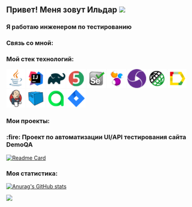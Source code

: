 <h2 align="left">Привет! Меня зовут Ильдар
<img src="https://github.com/blackcater/blackcater/raw/main/images/Hi.gif" height="32"/></h2>
<h3 align="left">Я работаю инженером по тестированию</h3>
<h3 align="left">Связь со мной:</h3>


<h3 align="left">Мой стек технологий:</h3>
<p align="left">
	<a href="https://www.java.com/"><img title="Java" src="icons/Java.png" width="50px"/></a>
   <a href="https://www.jetbrains.com/idea/"><img title="Idea" src="icons/Intelij_IDEA.png" width="50px"/></a>
	<a href="https://gradle.org/"><img title="Gradle" src="icons/Gradle.png" width="50px"/></a>
	<a href="https://junit.org/junit5/"><img title="JUnit5" src="icons/JUnit5.png" width="50px"/></a>
   <a href="https://www.selenium.dev/"><img title="Selenium" src="icons/Selenium.png" width="50px"/></a>
	<a href="https://selenide.org/"><img title="Selenide" src="icons/Selenide.png" width="50px"/></a>
	<a href="https://appium.io/docs/en/2.1/"><img title="Appium" src="icons/appium.png" width="50px"/></a>
	<a href="https://rest-assured.io/"><img title="Rest-Assured" src="icons/Rest-Assured.png" width="50px"/></a>
	<a href="https://github.com/allure-framework"><img title="Allure_Report" src="icons/Allure_Report.png" width="50px"/></a>
	<a href="https://www.jenkins.io/"><img title="Jenkins" src="icons/Jenkins.png" width="50px"/></a>
	<a href="https://aerokube.com/selenoid/"><img title="Selenoid" src="icons/Selenoid.png" width="50px"/></a>
	<a href="https://qameta.io/"><img title="Allure Test Ops" src="icons/AllureTestOps.png" width="50px"/></a>
   <a href="https://www.atlassian.com/ru/software/jira"><img title="Jira" src="icons/Jira.png" width="50px"/></a>
</p>
<h3 align="left">Мои проекты:</h3>
<h3 align="left">:fire: Проект по автоматизации UI/API тестирования сайта DemoQA</h3>

[![Readme Card](https://github-readme-stats.vercel.app/api/pin/?username=kaizerg&repo=final-project-demoqa)](https://github.com/KaiZerg/final-project-demoqa)

  <h3 align="left">Моя статистика:</h3>
  
  [![Anurag's GitHub stats](https://github-readme-stats.vercel.app/api?username=KaiZerg)](https://github.com/KaiZerg/github-readme-stats)
  
  <a href="#"><img src="https://github-profile-summary-cards.vercel.app/api/cards/repos-per-language?username=KaiZerg&theme=nord_bright"/></a>
  
 <!---
  [![codewars](https://www.codewars.com/users/KaiZerg/badges/large)](https://www.codewars.com/users/KaiZerg)
  [![KnlnKS's LeetCode stats](https://leetcode-stats-six.vercel.app/api?username=ildar_gabitov&theme=dark)](https://github.com/KaiZerg/leetcode-stats)


<h2>Примеры работ:</h2>

### Тестирование UI
:link: Тестовый проект: <a target="_blank" href="https://github.com/ElenaSkorobodilova/rosatom-career-tests">rosatom-career-tests</a></br></br>
![This is an image](/icons/Java.png)![This is an image](/icons/Gradle.png)![This is an image](/icons/Intelij_IDEA.png)![This is an image](/icons/Selenide.png)![This is an image](/icons/Selenoid.png)![This is an image](/icons/JUnit5.png)![This is an image](/icons/Jenkins.png)![This is an image](/icons/Allure_Report.png)![This is an image](/icons/AllureTestOps.png)![This is an image](/icons/Telegram.png)![This is an image](/icons/Jira.png)</br></br>
<p align="center">
    <img title="Jenkins" src="https://github.com/NikitaDanshin415/NikitaDanshin415/blob/main/diploma_2/33680cf1661777f81c577c96b7182861.gif" />
</p>
:heavy_check_mark: Реализованы автотесты UI на проверку элементов главной страницы Единого карьерного портала Госкорпорации "Росатом", а также поиск заданной вакансии.</br></br>
:triangular_flag_on_post: Что особенного:

- [x] Page Object
- [x] Параметризованная сборка
- [x] owner.config
- [x] Интеграция с Jira
- [x] Тестпланы авто- и ручного тестирования
- [x] Задачи на дефекты

---

### Тестирование REST API
:link: Тестовый проект: <a target="_blank" href="https://github.com/ElenaSkorobodilova/open-library-api-tests">open-library-api-tests</a></br></br>
![This is an image](/icons/Java.png)![This is an image](/icons/Gradle.png)![This is an image](/icons/Rest-Assured.png)![This is an image](/icons/Intelij_IDEA.png)![This is an image](/icons/JUnit5.png)![This is an image](/icons/Jenkins.png)![This is an image](/icons/Allure_Report.png)![This is an image](/icons/AllureTestOps.png)![This is an image](/icons/Telegram.png)</br></br>
<p align="center">
    <img title="Jenkins" src="https://github.com/NikitaDanshin415/NikitaDanshin415/blob/main/diploma_2/33680cf1661777f81c577c96b7182861.gif" />
</p>
:heavy_check_mark: Реализованы автотесты Rest Api на проверку различных возможностей поиска на сайте https://openlibrary.org/.</br></br>
:triangular_flag_on_post: Что особенного:

- [x] Описание модели получаемых данных с помощью библиотеки Lombok
- [x] Лямбда-подход для описания Allure Step
- [x] Шаблоны форматирования логов запросов

---

### Тестирование мобильного приложения
:link: Тестовый проект: <a target="_blank" href="https://github.com/ElenaSkorobodilova/financisto-mobile-tests">financisto-mobile-tests</a></br></br>
![This is an image](/icons/Java.png)![This is an image](/icons/Gradle.png)![This is an image](/icons/Intelij_IDEA.png)![This is an image](/icons/Selenide.png)![This is an image](/icons/Selenoid.png)![This is an image](/icons/JUnit5.png)![This is an image](/icons/Allure_Report.png)![This is an image](/icons/AllureTestOps.png)![This is an image](/icons/appium.png) ![This is an image](/icons/androidstudio.png)</br></br>
<p align="center">
    <img title="Jenkins" src="https://github.com/NikitaDanshin415/NikitaDanshin415/blob/main/diploma_2/33680cf1661777f81c577c96b7182861.gif" />
</p>
:heavy_check_mark: Реализованы автотесты мобильного приложения financisto на эмуляторе мобильного устройства.</br></br>
:triangular_flag_on_post: Что особенного:

- [x] Первоначальная формулировка шагов тесткейсов в Allure Testops и импорт их в IntelliJ Idea
- [x] Степовой подход для описания Allure Step
- [x] Различные файлы конфигураций для запуска тестов

</br></br>
-->

